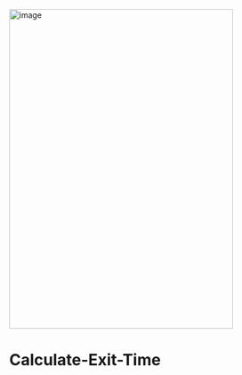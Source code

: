 <img width="402" height="574" alt="image" src="https://github.com/user-attachments/assets/d22e1caa-aa80-4581-aa29-94d4f7f443b9" />


# Calculate-Exit-Time

